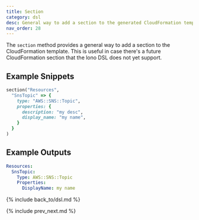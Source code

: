 ```yaml
---
title: Section
category: dsl
desc: General way to add a section to the generated CloudFormation template.
nav_order: 28
---
```


The `section` method provides a general way to add a section to the CloudFormation template.  This is useful in case there's a future CloudFormation section that the lono DSL does not yet support.

## Example Snippets

```ruby
section("Resources",
  "SnsTopic" => {
    type: "AWS::SNS::Topic",
    properties: {
      description: "my desc",
      display_name: "my name",
    }
  }
)
```

## Example Outputs

```yaml
Resources:
  SnsTopic:
    Type: AWS::SNS::Topic
    Properties:
      DisplayName: my name
```

{% include back_to/dsl.md %}

{% include prev_next.md %}
